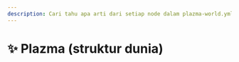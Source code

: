 ```yaml
---
description: Cari tahu apa arti dari setiap node dalam plazma-world.yml.
---
```


# ✨ Plazma (struktur dunia)
